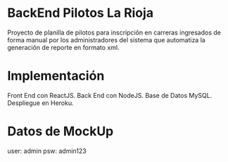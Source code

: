 # BackEnd Pilotos La Rioja
Proyecto de planilla de pilotos para inscripciôn en carreras ingresados de forma manual
por los administradores del sistema que automatiza la generaciôn de reporte en formato xml.

# Implementación
Front End con ReactJS.
Back End con NodeJS.
Base de Datos MySQL.
Despliegue en Heroku.

# Datos de MockUp
user: admin
psw: admin123
